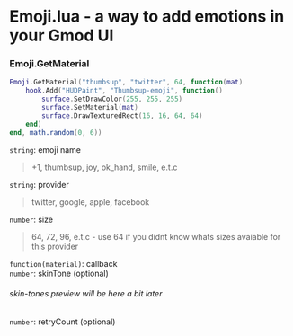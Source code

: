 # Emoji.lua - a way to add emotions in your Gmod UI

### Emoji.GetMaterial
```lua
Emoji.GetMaterial("thumbsup", "twitter", 64, function(mat)
    hook.Add("HUDPaint", "Thumbsup-emoji", function()
        surface.SetDrawColor(255, 255, 255)
        surface.SetMaterial(mat)
        surface.DrawTexturedRect(16, 16, 64, 64)
    end)
end, math.random(0, 6))
```
`string`: emoji name  
>+1, thumbsup, joy, ok_hand, smile, e.t.c

`string`: provider  
>twitter, google, apple, facebook

`number`: size  
>64, 72, 96, e.t.c - use 64 if you didnt know whats sizes avaiable for this provider

`function(material)`: callback  
`number`: skinTone (optional)  
###### skin-tones preview will be here a bit later
`number`: retryCount (optional)
